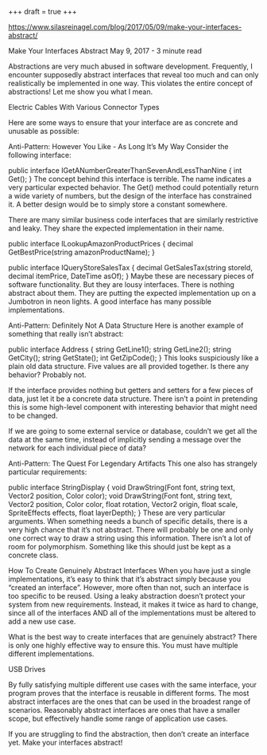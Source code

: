 +++
draft = true
+++

https://www.silasreinagel.com/blog/2017/05/09/make-your-interfaces-abstract/

Make Your Interfaces Abstract
May 9, 2017      -      3 minute read

Abstractions are very much abused in software development. Frequently, I encounter supposedly abstract interfaces that reveal too much and can only realistically be implemented in one way. This violates the entire concept of abstractions! Let me show you what I mean.

Electric Cables With Various Connector Types

Here are some ways to ensure that your interface are as concrete and unusable as possible:

Anti-Pattern: However You Like - As Long It’s My Way
Consider the following interface:

public interface IGetANumberGreaterThanSevenAndLessThanNine
{
    int Get();
}
The concept behind this interface is terrible. The name indicates a very particular expected behavior. The Get() method could potentially return a wide variety of numbers, but the design of the interface has constrained it. A better design would be to simply store a constant somewhere.

There are many similar business code interfaces that are similarly restrictive and leaky. They share the expected implementation in their name.

public interface ILookupAmazonProductPrices
{
    decimal GetBestPrice(string amazonProductName);
}

public interface IQueryStoreSalesTax
{
    decimal GetSalesTax(string storeId, decimal itemPrice, DateTime asOf);
}
Maybe these are necessary pieces of software functionality. But they are lousy interfaces. There is nothing abstract about them. They are putting the expected implementation up on a Jumbotron in neon lights. A good interface has many possible implementations.

Anti-Pattern: Definitely Not A Data Structure
Here is another example of something that really isn’t abstract:

public interface Address
{
    string GetLine1();
    string GetLine2();
    string GetCity();
    string GetState();
    int GetZipCode();
}
This looks suspiciously like a plain old data structure. Five values are all provided together. Is there any behavior? Probably not.

If the interface provides nothing but getters and setters for a few pieces of data, just let it be a concrete data structure. There isn’t a point in pretending this is some high-level component with interesting behavior that might need to be changed.

If we are going to some external service or database, couldn’t we get all the data at the same time, instead of implicitly sending a message over the network for each individual piece of data?

Anti-Pattern: The Quest For Legendary Artifacts
This one also has strangely particular requirements:

public interface StringDisplay
{
    void DrawString(Font font, string text, Vector2 position, Color color);
    void DrawString(Font font, string text, Vector2 position, Color color,
        float rotation, Vector2 origin, float scale, SpriteEffects effects,
        float layerDepth);
}
These are very particular arguments. When something needs a bunch of specific details, there is a very high chance that it’s not abstract. There will probably be one and only one correct way to draw a string using this information. There isn’t a lot of room for polymorphism. Something like this should just be kept as a concrete class.

How To Create Genuinely Abstract Interfaces
When you have just a single implementations, it’s easy to think that it’s abstract simply because you “created an interface”. However, more often than not, such an interface is too specific to be reused. Using a leaky abstraction doesn’t protect your system from new requirements. Instead, it makes it twice as hard to change, since all of the interfaces AND all of the implementations must be altered to add a new use case.

What is the best way to create interfaces that are genuinely abstract? There is only one highly effective way to ensure this. You must have multiple different implementations.

USB Drives

By fully satisfying multiple different use cases with the same interface, your program proves that the interface is reusable in different forms. The most abstract interfaces are the ones that can be used in the broadest range of scenarios. Reasonably abstract interfaces are ones that have a smaller scope, but effectively handle some range of application use cases.

If you are struggling to find the abstraction, then don’t create an interface yet. Make your interfaces abstract!
